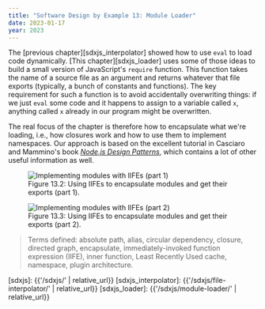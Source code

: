 ```yaml
---
title: "Software Design by Example 13: Module Loader"
date: 2023-01-17
year: 2023
---
```


The [previous chapter][sdxjs_interpolator] showed how to use `eval` to load code dynamically.
[This chapter][sdxjs_loader] uses some of those ideas
to build a small version of JavaScript's `require` function.
This function takes the name of a source file as an argument and returns whatever that file exports
(typically, a bunch of constants and functions).
The key requirement for such a function is to avoid accidentally overwriting things:
if we just `eval` some code and it happens to assign to a variable called `x`,
anything called `x` already in our program might be overwritten.

The real focus of the chapter is therefore how to encapsulate what we're loading,
i.e.,
how closures work and how to use them to implement namespaces.
Our approach is based on
the excellent tutorial in Casciaro and Mammino's book
[*Node.js Design Patterns*][node_patterns],
which contains a lot of other useful information as well.

<div class="row">
  <div class="col-6">
    <figure id="module-loader-iife-a" class="center">
      <img src="{{'/sdxjs/module-loader/iife-a.svg' | relative_url}}" alt="Implementing modules with IIFEs (part 1)" class="centered">
      <figcaption>Figure 13.2: Using IIFEs to encapsulate modules and get their exports (part 1).</figcaption>
    </figure>
  </div>
  <div class="col-6">
    <figure id="module-loader-iife-b" class="center">
      <img src="{{'/sdxjs/module-loader/iife-b.svg' | relative_url}}" alt="Implementing modules with IIFEs (part 2)" class="centered">
      <figcaption>Figure 13.3: Using IIFEs to encapsulate modules and get their exports (part 2).</figcaption>
    </figure>
  </div>
</div>

> Terms defined: absolute path, alias, circular dependency, closure, directed graph, encapsulate, immediately-invoked function expression (IIFE), inner function, Least Recently Used cache, namespace, plugin architecture.

[node_patterns]: https://www.packtpub.com/product/nodejs-design-patterns-third-edition/9781839214110
[sdxjs]: {{'/sdxjs/' | relative_url}}
[sdxjs_interpolator]: {{'/sdxjs/file-interpolator/' | relative_url}}
[sdxjs_loader]: {{'/sdxjs/module-loader/' | relative_url}}
